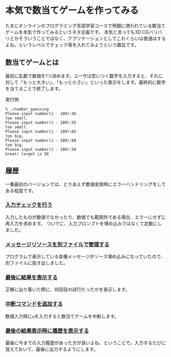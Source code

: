 # 本気で数当てゲームを作ってみる

たまにオンラインのプログラミング言語学習コースで例題に使われている数当てゲームを本気で作ってみるというネタ企画です。
本気と言っても3D CGバリバリとかそういうことではなく、アプリケーションとしてこれくらいは普通はするよね、というレベルでチェック等を入れてみようという趣旨です。

## 数当てゲームとは

最初に乱数で数値を1つ決めます。ユーザは思いつく数字を入力すると、それに対して「もっと大きい」、「もっと小さい」といった表示をします。最終的に数字を当てることで終了します。

実行例

```:
% ./number_guessing 
Please input number(1 - 100):45
too small.
Please input number(1 - 100):55
too small.
Please input number(1 - 100):65
too big.
Please input number(1 - 100):60
too big.
Please input number(1 - 100):58
Great! target is 58
```

## 履歴

一番最初のバージョンでは、とりあえず数値変換時にエラーハンドリングをしてある程度です。

### [入力チェックを行う](https://github.com/woinary/number_guessing/issues/1)

入力したものが数値でなかったり、数値でも範囲外である場合、エラーにせずに再入力を求めます。
ついでに、入力プロンプトを埋め込みではなくて定数にしました。

### [メッセージリソースを別ファイルで管理する](https://github.com/woinary/number_guessing/issues/2)

プログラムで表示している各種メッセージがソース埋め込みになっていたので、別ファイルに抜き出しました。

### [最後に結果を表示する](https://github.com/woinary/number_guessing/issues/4)

正解に辿り着いた際に、何回目の試行だったかを表示します。

### [中断コマンドを追加する](https://github.com/woinary/number_guessing/issues/6)

数値入力時に`q`を入力すると数当てゲームを中断します。

### [最後の結果表示時に履歴を表示する](https://github.com/woinary/number_guessing/issues/7)

最後に今までの入力履歴があった方が良いよね、ということで。入力するたびに覚えておいて、最後に出力するようにします。

